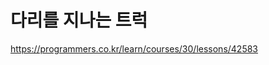 다리를 지나는 트럭
====================================

https://programmers.co.kr/learn/courses/30/lessons/42583